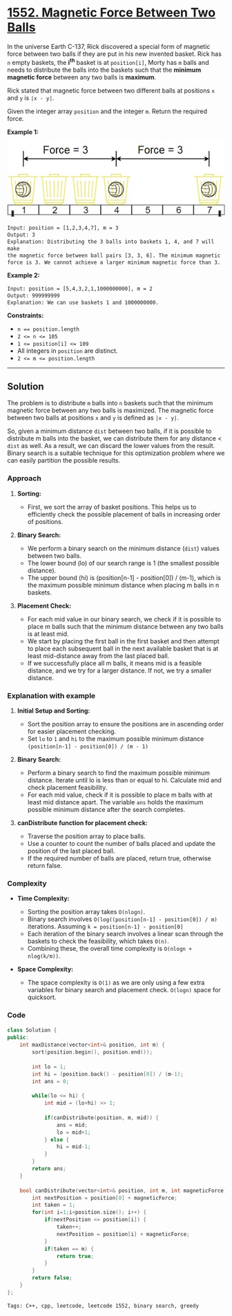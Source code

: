 # [1552. Magnetic Force Between Two Balls](https://leetcode.com/problems/magnetic-force-between-two-balls/description)

In the universe Earth C-137, Rick discovered a special form of magnetic force between two balls if they are put in his new invented basket. Rick has `n` empty baskets, the **i<sup>th</sup>** basket is at `position[i]`, Morty has `m` balls and needs to distribute the balls into the baskets such that the **minimum magnetic force** between any two balls is **maximum**.

Rick stated that magnetic force between two different balls at positions `x` and `y` is `|x - y|`.

Given the integer array `position` and the integer `m`. Return the required force.

 

**Example 1:**

![alt text](q3v1.jpg)

    Input: position = [1,2,3,4,7], m = 3
    Output: 3
    Explanation: Distributing the 3 balls into baskets 1, 4, and 7 will make 
    the magnetic force between ball pairs [3, 3, 6]. The minimum magnetic 
    force is 3. We cannot achieve a larger minimum magnetic force than 3.

**Example 2:**

    Input: position = [5,4,3,2,1,1000000000], m = 2
    Output: 999999999
    Explanation: We can use baskets 1 and 1000000000.
 
**Constraints:**

- `n == position.length`
- `2 <= n <= 105`
- `1 <= position[i] <= 109`
- All integers in `position` are distinct.
- `2 <= m <= position.length`

---
## Solution

The problem is to distribute `m` balls into `n` baskets such that the minimum magnetic force between any two balls is maximized. The magnetic force between two balls at positions `x` and `y` is defined as `|x - y|`.

So, given a minimum distance `dist` between two balls, if it is possible to distribute m balls into the basket, we can distribute them for any distance < `dist` as well. As a result, we can discard the lower values from the result. Binary search is a suitable technique for this optimization problem where we can easily partition the possible results.

### Approach
1. **Sorting:**

    - First, we sort the array of basket positions. This helps us to efficiently check the possible placement of balls in increasing order of positions.

2. **Binary Search:**

    - We perform a binary search on the minimum distance (`dist`) values between two balls.
    - The lower bound (lo) of our search range is 1 (the smallest possible distance).
    - The upper bound (hi) is (position[n-1] - position[0]) / (m-1), which is the maximum possible minimum distance when placing m balls in n baskets.

3. **Placement Check:**

    - For each mid value in our binary search, we check if it is possible to place m balls such that the minimum distance between any two balls is at least mid.
    - We start by placing the first ball in the first basket and then attempt to place each subsequent ball in the next available basket that is at least mid-distance away from the last placed ball.
    - If we successfully place all m balls, it means mid is a feasible distance, and we try for a larger distance. If not, we try a smaller distance.

### Explanation with example

1. **Initial Setup and Sorting:**

    - Sort the position array to ensure the positions are in ascending order for easier placement checking.
    - Set `lo` to `1` and `hi` to the maximum possible minimum distance `(position[n-1] - position[0]) / (m - 1)`

2. **Binary Search:**

    - Perform a binary search to find the maximum possible minimum distance. Iterate until lo is less than or equal to hi. Calculate mid and check placement feasibility.
    - For each mid value, check if it is possible to place m balls with at least mid distance apart. The variable `ans` holds the maximum possible minimum distance after the search completes.

3. **canDistribute function for placement check:**

    - Traverse the position array to place balls.
    - Use a counter to count the number of balls placed and update the position of the last placed ball.
    - If the required number of balls are placed, return true, otherwise return false.

### Complexity
- **Time Complexity:**

    - Sorting the position array takes `O(nlogn)`.
    - Binary search involves `O(log((position[n-1] - position[0]) / m)` iterations. Assuming `k = position[n-1] - position[0]`
    - Each iteration of the binary search involves a linear scan through the baskets to check the feasibility, which takes `O(n)`.
    - Combining these, the overall time complexity is `O(nlogn + nlog(k/m))`.

- **Space Complexity:**

    - The space complexity is `O(1)` as we are only using a few extra variables for binary search and placement check. `O(logn)` space for quicksort.

### Code

```cpp
class Solution {
public:
    int maxDistance(vector<int>& position, int m) {
        sort(position.begin(), position.end());
        
        int lo = 1;
        int hi = (position.back() - position[0]) / (m-1);
        int ans = 0;

        while(lo <= hi) {
            int mid = (lo+hi) >> 1;

            if(canDistribute(position, m, mid)) {
                ans = mid;
                lo = mid+1;
            } else {
                hi = mid-1;
            }
        }
        return ans;
    }

    bool canDistribute(vector<int>& position, int m, int magneticForce) {
        int nextPosition = position[0] + magneticForce;
        int taken = 1;
        for(int i=1;i<position.size(); i++) {
            if(nextPosition <= position[i]) {
                taken++;
                nextPosition = position[i] + magneticForce;
            }
            if(taken == m) {
                return true;
            }
        }
        return false;
    }
};
```
    Tags: C++, cpp, leetcode, leetcode 1552, binary search, greedy
